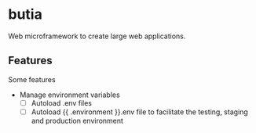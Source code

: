 # butia

Web microframework to create large web applications.

## Features

Some features

- Manage environment variables
  - [ ] Autoload .env files
  - [ ] Autoload {{ .environment }}.env file to facilitate the testing, staging and production environment
